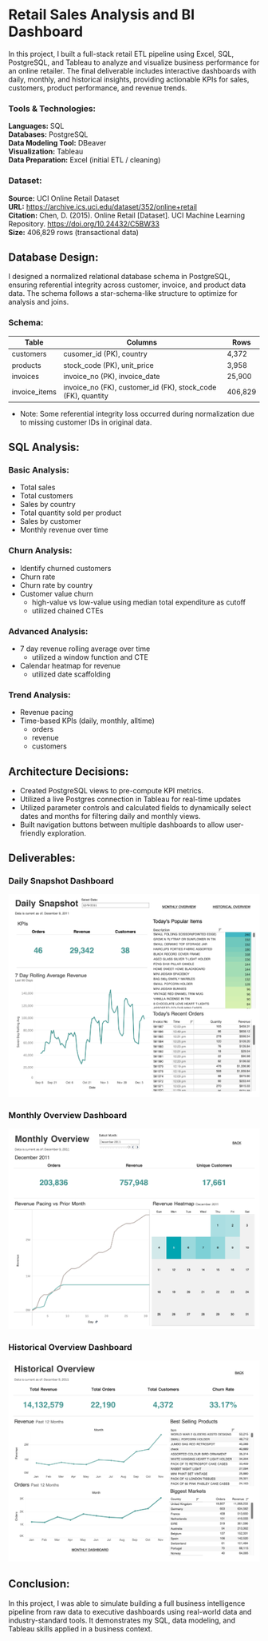 # Retail Sales Analysis and BI Dashboard
In this project, I built a full-stack retail ETL pipeline using Excel, SQL, PostgreSQL, and Tableau to analyze and visualize business performance for an online retailer. The final deliverable includes interactive dashboards with daily, monthly, and historical insights, providing actionable KPIs for sales, customers, product performance, and revenue trends.

### Tools & Technologies:
**Languages:** SQL  
**Databases:** PostgreSQL  
**Data Modeling Tool:** DBeaver  
**Visualization:** Tableau  
**Data Preparation:** Excel (initial ETL / cleaning)

### Dataset:
**Source:** UCI Online Retail Dataset  
**URL:** https://archive.ics.uci.edu/dataset/352/online+retail   
**Citation:** Chen, D. (2015). Online Retail [Dataset]. UCI Machine Learning Repository. https://doi.org/10.24432/C5BW33  
**Size:** 406,829 rows (transactional data)

## Database Design:
I designed a normalized relational database schema in PostgreSQL, ensuring referential integrity across customer, invoice, and product data data. The schema follows a star-schema-like structure to optimize for analysis and joins.

### Schema:
| Table | Columns | Rows |
|-------|---------|------|
| customers | cusomer_id (PK), country | 4,372 |
| products | stock_code (PK), unit_price | 3,958 |
| invoices | invoice_no (PK), invoice_date | 25,900 |
|invoice_items | invoice_no (FK), customer_id (FK), stock_code (FK), quantity | 406,829 |

* Note: Some referential integrity loss occurred during normalization due to missing customer IDs in original data.

## SQL Analysis:
### Basic Analysis:
* Total sales
* Total customers
* Sales by country
* Total quantity sold per product
* Sales by customer
* Monthly revenue over time

### Churn Analysis:
* Identify churned customers
* Churn rate 
* Churn rate by country
* Customer value churn
    * high-value vs low-value using median total expenditure as cutoff
    * utilized chained CTEs  

### Advanced Analysis:
* 7 day revenue rolling average over time
    * utilized a window function and CTE
* Calendar heatmap for revenue
    * utilized date scaffolding

### Trend Analysis:  
* Revenue pacing
* Time-based KPIs (daily, monthly, alltime)
    * orders
    * revenue
    * customers

## Architecture Decisions:
* Created PostgreSQL views to pre-compute KPI metrics.  
* Utilized a live Postgres connection in Tableau for real-time updates
* Utilized parameter controls and calculated fields to dynamically select dates and months for filtering daily and monthly views.
* Built navigation buttons between multiple dashboards to allow user-friendly exploration.

## Deliverables:
### Daily Snapshot Dashboard

![Daily Snapshot](./Screenshots/daily_snapshot.png)

### Monthly Overview Dashboard

![Monthly Overview](./Screenshots/monthly_overview.png)

### Historical Overview Dashboard

![Historical Overview](./Screenshots/historical_overview.png)

## Conclusion:
In this project, I was able to simulate building a full business intelligence pipeline from raw data to executive dashboards using real-world data and industry-standard tools. It demonstrates my SQL, data modeling, and Tableau skills applied in a business context.
